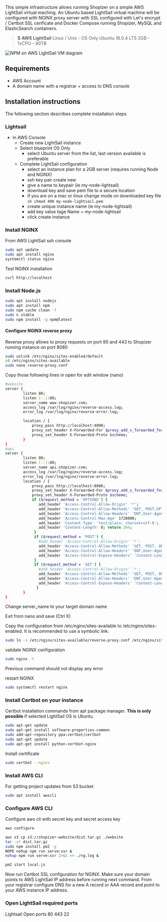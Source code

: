 This simple infrastructure allows running Shopizer on a simple AWS LightSail virtual maching. An Ubuntu based LightSail virtual machine will be configured with NGINX proxy server with SSL configured with Let's encrypt / Certbot SSL cerificate and Docker Compose running Shopizer, MySQL and ElasticSearch containers.

> **$**
> **AWS LightSail** 
> Linux / Unix - OS Only
> Ubuntu 18.0.4 LTS
> 2GB - 1vCPU - 80TB


![NPM on AWS LightSail VM diagram](/documentation/static/img/documentation/Simple-NPM-NGINX.png "Simple npm instance on AWS")

## Requirements
- AWS Account
- A domain name with a registrar + access to DNS console

## Installation instructions

The following section describes complete installation steps

### Lightsail

  - In AWS Console
    - Create new LightSail instance
    - Select blueprint OS Only
      - select Ubuntu server from the list, last version available is preferable
    - Complete LightSail configuration
      - select an instance plan for a 2GB server (requires running Node and NGINX)
      - ssh key pair create new
      - give a name to keypair (ie my-node-lightsail)
      - download key and save pem file to a secure location
      - if you are on a mac or linux change mode on downloaded key file ``` sh chmod 400 my-node-lightsail.pem ```
      - create unique instance name (ie my-node-lightsail)
      - add key value tage Name = my-node-lightsail
      - click create instance


### Install NGINX

From AWS LightSail ssh console

```sh
sudo apt update
sudo apt install nginx
systemctl status nginx
```

Test NGINX installation

```sh
curl http://localhost
```

### Install Node.js

```sh
sudo apt install nodejs
sudo apt install npm
sudo npm cache clean -f
sudo n stable
sudo npm install -g npm@latest
```

#### Configure NGINX reverse proxy

Reverse proxy allows to proxy requests on port 80 and 443 to Shopizer running instance on port 8080

```sh
sudo unlink /etc/nginx/sites-enabled/default
cd /etc/nginx/sites-available
sudo nano reverse-proxy.conf
```

Copy those following lines in open for edit window (nano)

```sh
#website
server {
        listen 80;
        listen [::]:80;
        server_name www.shopizer.com;
        access_log /var/log/nginx/reverse-access.log;
        error_log /var/log/nginx/reverse-error.log;

        location / {
            proxy_pass http://localhost:4000;
            proxy_set_header X-Forwarded-For $proxy_add_x_forwarded_for;
            proxy_set_header X-Forwarded-Proto $scheme;
        }
}
#api
server {
        listen 80;
        listen [::]:80;
        server_name api.shopizer.com;
        access_log /var/log/nginx/reverse-access.log;
        error_log /var/log/nginx/reverse-error.log;
        location / {
            proxy_pass http://localhost:8080;
            proxy_set_header X-Forwarded-For $proxy_add_x_forwarded_for;
            proxy_set_header X-Forwarded-Proto $scheme;
            if ($request_method = 'OPTIONS') {
               add_header 'Access-Control-Allow-Origin' '*';
               add_header 'Access-Control-Allow-Methods' 'GET, POST,OPTIONS';
               add_header 'Access-Control-Allow-Headers' 'DNT,User-Agent,X-Requested-With,If-Modified-Since,Cache-Control,Content-Type,Range';
               add_header 'Access-Control-Max-Age' 1728000; 
               add_header 'Content-Type' 'text/plain; charset=utf-8'; 
               add_header 'Content-Length' 0; return 204;
             }
             if ($request_method = 'POST') {
               #add_header 'Access-Control-Allow-Origin' '*'; 
               add_header 'Access-Control-Allow-Methods' 'GET, POST, OPTIONS'; 
               add_header 'Access-Control-Allow-Headers' 'DNT,User-Agent,X-Requested-With,If-Modified-Since,Cache-Control,Content-Type,Range'; 
               add_header 'Access-Control-Expose-Headers' 'Content-Length,Content-Range';
             }
             if ($request_method = 'GET') {
               #add_header 'Access-Control-Allow-Origin' '*'; 
               add_header 'Access-Control-Allow-Methods' 'GET, POST, OPTIONS'; 
               add_header 'Access-Control-Allow-Headers' 'DNT,User-Agent,X-Requested-With,If-Modified-Since,Cache-Control,Content-Type,Range'; 
               add_header 'Access-Control-Expose-Headers' 'Content-Length,Content-Range';
              }
        }
}
```

Change server_name to your target domain name

Exit from nano and save (Ctrl X)

Copy the configuration from /etc/nginx/sites-available to /etc/nginx/sites-enabled. It is recommended to use a symbolic link.

```sh
sudo ln -s /etc/nginx/sites-available/reverse-proxy.conf /etc/nginx/sites-enabled/reverse-proxy.conf
```

validate NGINX configuration

```sh
sudo nginx -t
```

Previous command should not display any error

restart NGINX

```sh
sudo systemctl restart nginx
```

### Install Certbot on your instance

Certbot installation commands from apt package manager. **This is only possible** if selected LightSail OS is Ubuntu.

```sh
sudo apt-get update
sudo apt-get install software-properties-common
sudo add-apt-repository ppa:certbot/certbot
sudo apt-get update
sudo apt-get install python-certbot-nginx
```

Install certificate

```sh
sudo certbot --nginx
```

### Install AWS CLI

For getting project updates from S3 bucket

```sh
sudo apt install awscli 
```

### Configure AWS CLI

Configure aws cli with secret key and secret access key

```sh
aws configure
```

```sh
aws s3 cp s3://shopizer-website/dist.tar.gz ./website
tar -xf dist.tar.gz
sudo npm install pm2 -g
NOPE nohup npm run serve:ssr &
nohup npm run serve:ssr 2>&1 >> ./ng.log &

pm2 start local.js
```

Now run Certbot SSL configuration for NGINX. Make sure your domain points to AWS LightSail IP address before running next command. From your registrar configure DNS for a new A record or AAA record and point to your AWS instance IP address.


### Open LightSail required ports

Lightsail
Open ports
80
443
22


